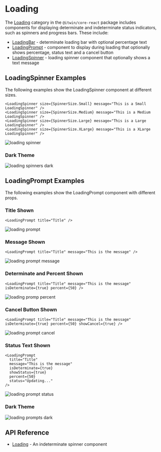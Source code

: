 # Loading

The [Loading]($core-react:Loading) category in the `@itwin/core-react` package includes components for displaying determinate and indeterminate status indicators, such as spinners and progress bars. These include:

- [LoadingBar]($core-react) - determinate loading bar with optional percentage text
- [LoadingPrompt]($core-react) - component to display during loading that optionally shows percentage, status text and a cancel button
- [LoadingSpinner]($core-react) - loading spinner component that optionally shows a text message

## LoadingSpinner Examples

The following examples show the LoadingSpinner component at different sizes.

```tsx
<LoadingSpinner size={SpinnerSize.Small} message="This is a Small LoadingSpinner" />
<LoadingSpinner size={SpinnerSize.Medium} message="This is a Medium LoadingSpinner" />
<LoadingSpinner size={SpinnerSize.Large} message="This is a Large LoadingSpinner" />
<LoadingSpinner size={SpinnerSize.XLarge} message="This is a XLarge LoadingSpinner" />
```

![loading spinner](./images/LoadingSpinners.png "LoadingSpinners")

### Dark Theme

![loading spinners dark](./images/LoadingSpinnersDark.png "Loading Spinners in Dark Theme")

## LoadingPrompt Examples

The following examples show the LoadingPrompt component with different props.

### Title Shown

```tsx
<LoadingPrompt title="Title" />
```

![loading prompt](./images/LoadingPrompt.png "LoadingPrompt")

### Message Shown

```tsx
<LoadingPrompt title="Title" message="This is the message" />
```

![loading prompt message](./images/LoadingPromptMessage.png "LoadingPrompt with Message")

### Determinate and Percent Shown

```tsx
<LoadingPrompt title="Title" message="This is the message" isDeterminate={true} percent={50} />
```

![loading promp percent](./images/LoadingPromptPercent.png "LoadingPrompt with Percent")

### Cancel Button Shown

```tsx
<LoadingPrompt title="Title" message="This is the message" isDeterminate={true} percent={50} showCancel={true} />
```

![loading prompt cancel](./images/LoadingPromptCancel.png "LoadingPrompt with Cancel button")

### Status Text Shown

```tsx
<LoadingPrompt
  title="Title"
  message="This is the message"
  isDeterminate={true}
  showStatus={true}
  percent={50}
  status="Updating..."
/>
```

![loading prompt status](./images/LoadingPromptStatus.png "LoadingPrompt with Status Text")

### Dark Theme

![loading prompts dark](./images/LoadingPromptsDark.png "Loading Prompts in Dark Theme")

## API Reference

- [Loading]($core-react:Loading) - An indeterminate spinner component
